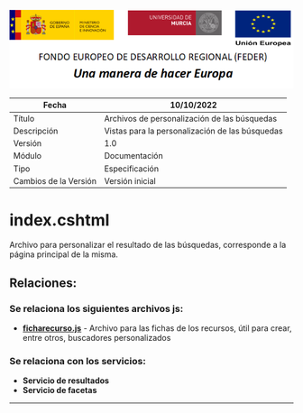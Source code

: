 ![](../../../../Docs/media/CabeceraDocumentosMD.png)

| Fecha         | 10/10/2022                                                   |
| ------------- | ------------------------------------------------------------ |
|Título|Archivos de personalización de las búsquedas|
|Descripción|Vistas para la personalización de las búsquedas|
|Versión|1.0|
|Módulo|Documentación|
|Tipo|Especificación|
|Cambios de la Versión|Versión inicial|


# index.cshtml
Archivo para personalizar el resultado de las búsquedas, corresponde a la página principal de la misma.

## Relaciones:
### Se relaciona los siguientes archivos js:
- [**ficharecurso.js**](https://github.com/HerculesCRUE/Commons-ED-MA/blob/main/Web/Estilos/theme/ficharecurso.js) - Archivo para las fichas de los recursos, útil para crear, entre otros, buscadores personalizados

### Se relaciona con los servicios:
- **Servicio de resultados**
- **Servicio de facetas**

---

